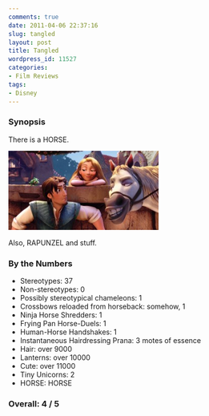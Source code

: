 ```yaml
---
comments: true
date: 2011-04-06 22:37:16
slug: tangled
layout: post
title: Tangled
wordpress_id: 11527
categories:
- Film Reviews
tags:
- Disney
---
```


### Synopsis

There is a HORSE.

[![HORSE](/filmreviews/tangled/122_50_125cmyk-300x158.jpg)](/filmreviews/tangled/122_50_125cmyk.jpg)

Also, RAPUNZEL and stuff.

### By the Numbers

  * Stereotypes: 37
  * Non-stereotypes: 0
  * Possibly stereotypical chameleons: 1
  * Crossbows reloaded from horseback: somehow, 1
  * Ninja Horse Shredders: 1
  * Frying Pan Horse-Duels: 1
  * Human-Horse Handshakes: 1
  * Instantaneous Hairdressing Prana: 3 motes of essence
  * Hair: over 9000
  * Lanterns: over 10000
  * Cute: over 11000
  * Tiny Unicorns: 2
  * HORSE: HORSE

### Overall: 4 / 5
